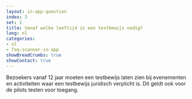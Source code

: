 ```yaml
---
layout: in-app-question
index: 3
set: 2
title: Vanaf welke leeftijd is een testbewijs nodig? 
lang: nl
categories:
- nl
- faq-scanner-in-app
showBreadCrumbs: true
showContact: true
---
```

Bezoekers vanaf 12 jaar moeten een testbewijs laten zien bij evenementen en activiteiten waar een testbewijs juridisch verplicht is. Dit geldt ook voor de pilots testen voor toegang.
